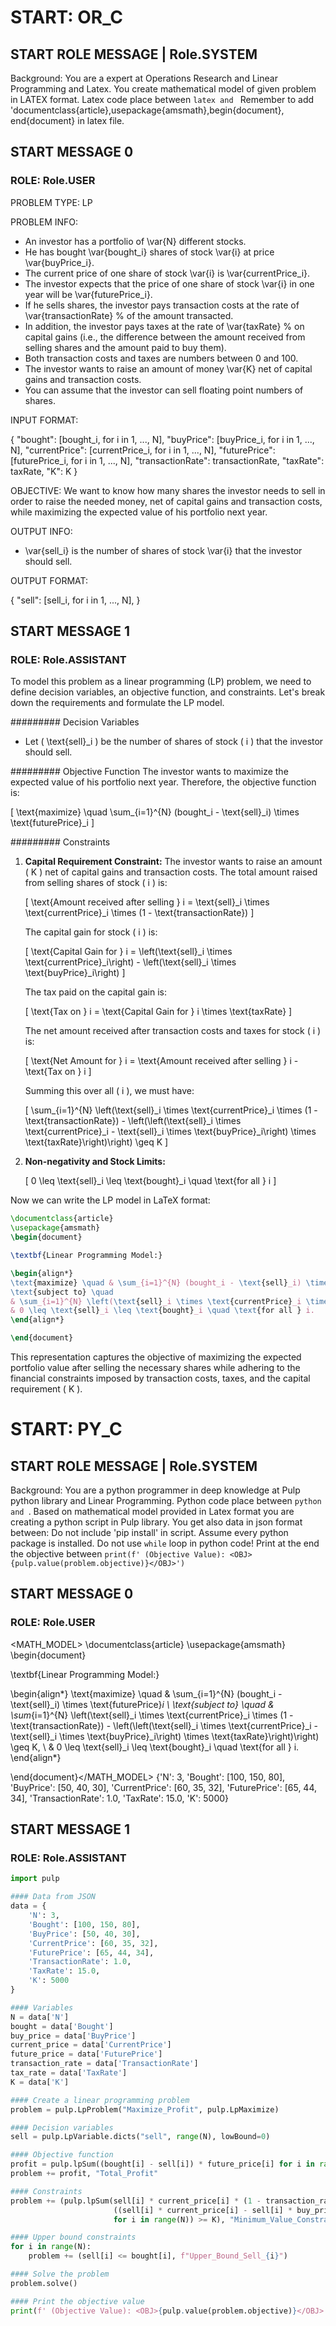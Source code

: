# START: OR_C 
## START ROLE MESSAGE | Role.SYSTEM 
Background: You are a expert at Operations Research and Linear Programming and Latex. You create mathematical model of given problem in LATEX format. Latex code place between ```latex and ``` Remember to add 'documentclass{article},usepackage{amsmath},begin{document}, end{document} in latex file. 
## START MESSAGE 0 
### ROLE: Role.USER
<DESCRIPTION>
PROBLEM TYPE: LP

PROBLEM INFO: 

- An investor has a portfolio of \var{N} different stocks.
- He has bought \var{bought_i} shares of stock \var{i} at price \var{buyPrice_i}. 
- The current price of one share of stock \var{i} is \var{currentPrice_i}.
- The investor expects that the price of one share of stock \var{i} in one year will be \var{futurePrice_i}.
- If he sells shares, the investor pays transaction costs at the rate of \var{transactionRate} % of the amount transacted.
- In addition, the investor pays taxes at the rate of \var{taxRate} % on capital gains (i.e., the difference between the amount received from selling shares and the amount paid to buy them).
- Both transaction costs and taxes are numbers between 0 and 100.
- The investor wants to raise an amount of money \var{K} net of capital gains and transaction costs.
- You can assume that the investor can sell floating point numbers of shares.

INPUT FORMAT: 

{
    "bought": [bought_i, for i in 1, ..., N],
    "buyPrice": [buyPrice_i, for i in 1, ..., N],
    "currentPrice": [currentPrice_i, for i in 1, ..., N],
    "futurePrice": [futurePrice_i, for i in 1, ..., N],
    "transactionRate": transactionRate,
    "taxRate": taxRate,
    "K": K
}

OBJECTIVE: We want to know how many shares the investor needs to sell in order to raise the needed money, net of capital gains and transaction costs, while maximizing the expected value of his portfolio next year.

OUTPUT INFO:

- \var{sell_i} is the number of shares of stock \var{i} that the investor should sell.

OUTPUT FORMAT:

{
    "sell": [sell_i, for i in 1, ..., N],
}

</DESCRIPTION>


## START MESSAGE 1 
### ROLE: Role.ASSISTANT
To model this problem as a linear programming (LP) problem, we need to define decision variables, an objective function, and constraints. Let's break down the requirements and formulate the LP model.

######### Decision Variables
- Let \( \text{sell}_i \) be the number of shares of stock \( i \) that the investor should sell.

######### Objective Function
The investor wants to maximize the expected value of his portfolio next year. Therefore, the objective function is:

\[
\text{maximize} \quad \sum_{i=1}^{N} (bought_i - \text{sell}_i) \times \text{futurePrice}_i
\]

######### Constraints
1. **Capital Requirement Constraint:** The investor wants to raise an amount \( K \) net of capital gains and transaction costs. The total amount raised from selling shares of stock \( i \) is:

   \[
   \text{Amount received after selling } i = \text{sell}_i \times \text{currentPrice}_i \times (1 - \text{transactionRate}) 
   \]

   The capital gain for stock \( i \) is:

   \[
   \text{Capital Gain for } i = \left(\text{sell}_i \times \text{currentPrice}_i\right) - \left(\text{sell}_i \times \text{buyPrice}_i\right)
   \]

   The tax paid on the capital gain is:

   \[
   \text{Tax on } i = \text{Capital Gain for } i \times \text{taxRate}
   \]

   The net amount received after transaction costs and taxes for stock \( i \) is:

   \[
   \text{Net Amount for } i = \text{Amount received after selling } i - \text{Tax on } i
   \]

   Summing this over all \( i \), we must have:

   \[
   \sum_{i=1}^{N} \left(\text{sell}_i \times \text{currentPrice}_i \times (1 - \text{transactionRate}) - \left(\left(\text{sell}_i \times \text{currentPrice}_i - \text{sell}_i \times \text{buyPrice}_i\right) \times \text{taxRate}\right)\right) \geq K
   \]

2. **Non-negativity and Stock Limits:**

   \[
   0 \leq \text{sell}_i \leq \text{bought}_i \quad \text{for all } i
   \]

Now we can write the LP model in LaTeX format:

```latex
\documentclass{article}
\usepackage{amsmath}
\begin{document}

\textbf{Linear Programming Model:}

\begin{align*}
\text{maximize} \quad & \sum_{i=1}^{N} (bought_i - \text{sell}_i) \times \text{futurePrice}_i \\
\text{subject to} \quad 
& \sum_{i=1}^{N} \left(\text{sell}_i \times \text{currentPrice}_i \times (1 - \text{transactionRate}) - \left(\left(\text{sell}_i \times \text{currentPrice}_i - \text{sell}_i \times \text{buyPrice}_i\right) \times \text{taxRate}\right)\right) \geq K, \\
& 0 \leq \text{sell}_i \leq \text{bought}_i \quad \text{for all } i.
\end{align*}

\end{document}
```

This representation captures the objective of maximizing the expected portfolio value after selling the necessary shares while adhering to the financial constraints imposed by transaction costs, taxes, and the capital requirement \( K \).

# START: PY_C 
## START ROLE MESSAGE | Role.SYSTEM 
Background: You are a python programmer in deep knowledge at Pulp python library and Linear Programming. Python code place between ```python and ```. Based on mathematical model provided in Latex format you are creating a python script in Pulp library. You get also data in json format between: <DATA></DATA> Do not include 'pip install' in script. Assume every python package is installed. Do not use `while` loop in python code! Print at the end the objective between <OBJ></OBJ> `print(f' (Objective Value): <OBJ>{pulp.value(problem.objective)}</OBJ>')` 
## START MESSAGE 0 
### ROLE: Role.USER
<MATH_MODEL>
\documentclass{article}
\usepackage{amsmath}
\begin{document}

\textbf{Linear Programming Model:}

\begin{align*}
\text{maximize} \quad & \sum_{i=1}^{N} (bought_i - \text{sell}_i) \times \text{futurePrice}_i \\
\text{subject to} \quad 
& \sum_{i=1}^{N} \left(\text{sell}_i \times \text{currentPrice}_i \times (1 - \text{transactionRate}) - \left(\left(\text{sell}_i \times \text{currentPrice}_i - \text{sell}_i \times \text{buyPrice}_i\right) \times \text{taxRate}\right)\right) \geq K, \\
& 0 \leq \text{sell}_i \leq \text{bought}_i \quad \text{for all } i.
\end{align*}

\end{document}</MATH_MODEL>
<DATA>
{'N': 3, 'Bought': [100, 150, 80], 'BuyPrice': [50, 40, 30], 'CurrentPrice': [60, 35, 32], 'FuturePrice': [65, 44, 34], 'TransactionRate': 1.0, 'TaxRate': 15.0, 'K': 5000}</DATA>


## START MESSAGE 1 
### ROLE: Role.ASSISTANT
```python
import pulp

#### Data from JSON
data = {
    'N': 3,
    'Bought': [100, 150, 80],
    'BuyPrice': [50, 40, 30],
    'CurrentPrice': [60, 35, 32],
    'FuturePrice': [65, 44, 34],
    'TransactionRate': 1.0,
    'TaxRate': 15.0,
    'K': 5000
}

#### Variables
N = data['N']
bought = data['Bought']
buy_price = data['BuyPrice']
current_price = data['CurrentPrice']
future_price = data['FuturePrice']
transaction_rate = data['TransactionRate']
tax_rate = data['TaxRate']
K = data['K']

#### Create a linear programming problem
problem = pulp.LpProblem("Maximize_Profit", pulp.LpMaximize)

#### Decision variables
sell = pulp.LpVariable.dicts("sell", range(N), lowBound=0)

#### Objective function
profit = pulp.lpSum((bought[i] - sell[i]) * future_price[i] for i in range(N))
problem += profit, "Total_Profit"

#### Constraints
problem += (pulp.lpSum(sell[i] * current_price[i] * (1 - transaction_rate) -
                       ((sell[i] * current_price[i] - sell[i] * buy_price[i]) * (tax_rate / 100))
                       for i in range(N)) >= K), "Minimum_Value_Constraint"

#### Upper bound constraints
for i in range(N):
    problem += (sell[i] <= bought[i], f"Upper_Bound_Sell_{i}")

#### Solve the problem
problem.solve()

#### Print the objective value
print(f' (Objective Value): <OBJ>{pulp.value(problem.objective)}</OBJ>')
```

